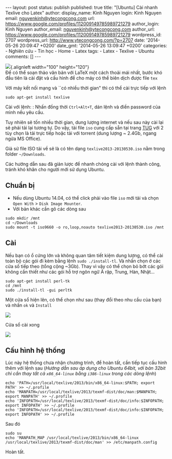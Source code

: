 --- layout: post status: publish published: true title: "\[Ubuntu\] Cài
nhanh Texlive cho Latex" author: display\_name: Kinh Nguyen login: Kinh
Nguyen email: nguyenkinh@ytecongcong.com url:
https://www.google.com/profiles/112009149785989721279 author\_login:
Kinh Nguyen author\_email: nguyenkinh@ytecongcong.com author\_url:
https://www.google.com/profiles/112009149785989721279 wordpress\_id:
2707 wordpress\_url: http://www.ytecongcong.com/?p=2707 date:
'2014-05-26 20:09:47 +0200' date\_gmt: '2014-05-26 13:09:47 +0200'
categories: - Nghiên cứu - Tin học - Home - Latex tags: - Latex -
Texlive - Ubuntu comments: \[\] ---

![](http://latex-project.org/lib/img/lion.png){.alignleft width="100"
height="120"}\
Để có thể soạn thảo văn bản với LaTeX một cách thoải mái nhất, bước khó
đầu tiên là cài đặt và cấu hình để cho máy có thể biên dịch được file
`tex`

Với máy kết nối mạng và \`\`có nhiều thời gian" thì có thể cài trực tiếp
với lệnh

    sudo apt-get install texlive

Cài với lệnh:
:   Nhấn đồng thời `Ctrl+Alt+T`, dán lệnh và điền password của mình nếu
    yêu cầu.

Tuy nhiên sẽ tốn nhiều thời gian, dung lượng internet và nếu sau này cài
lại sẽ phải tải lại tương tự. Do vậy, tải file `iso` cung cấp sẵn tại
trang [TUG](http://www.tug.org/texlive/acquire-iso.html) với 2 tùy chọn
là tải trực tiếp hoặc tải với torrent (dung lượng \~ 2.4Gb, ngang ngửa
MS Office).

Giả sử file ISO tải về sẽ là có tên dạng `texlive2013-20130530.iso` nằm
trong folder `~/Downloads`.

Các hướng dẫn sau đã giản lược để nhanh chóng cài với lệnh thành công,
tránh khó khăn cho người mới sử dụng Ubuntu.

Chuẩn bị
--------

-   Nếu dùng Ubuntu 14.04, có thể click phải vào file `iso` mới tải và
    chọn `Open With` &gt; `Disk Image Mounter`.
-   Với bản khác cần gõ các dòng sau

<!-- -->

    sudo mkdir /mnt
    cd ~/Downloads
    sudo mount -t iso9660 -o ro,loop,noauto texlive2013-20130530.iso /mnt

Cài
---

Nếu bạn có ổ cứng lớn và không quan tâm tiết kiệm dung lượng, có thể cài
toàn bộ các gói đi kèm bằng lệnh `sudo ./install-tl`. Và nhấn chọn ở các
cửa số tiếp theo (tổng cộng \~3Gb). Thay vì vậy có thể chọn bỏ bớt các
gói không cần thiết như các gói hỗ trợ ngôn ngữ Ả rập, Trung, Hàn,
Nhật...

    sudo apt-get install perl-tk
    cd /mnt
    sudo ./install-tl -gui perltk

Một cửa sổ hiện lên, có thể chọn như sau (thay đổi theo nhu cầu của bạn)
và nhấn `ok` và `Install`

![](https://dl.dropboxusercontent.com/u/29949485/Screenshot%20from%202014-05-261.png)

Cửa sổ cài xong

![](https://dl.dropboxusercontent.com/u/29949485/Screenshot%20from%202014-05-26-12.png)

Cấu hình hệ thống
-----------------

Lúc này hệ thống chưa nhận chương trình, để hoàn tất, cần tiếp tục cấu
hình thêm với lệnh sau (*Hướng dẫn sau áp dụng cho Ubuntu 64bit, với bản
32bit chỉ cần thay tất cả `x86_64-linux` bằng `i386-linux` trong các
dòng lệnh*)

    echo 'PATH=/usr/local/texlive/2013/bin/x86_64-linux:$PATH; export PATH' >> ~/.profile
    echo 'MANPATH=/usr/local/texlive/2013/texmf-dist/doc/man:$MANPATH; export MANPATH' >> ~/.profile
    echo 'INFOPATH=/usr/local/texlive/2013/texmf-dist/doc/info:$INFOPATH; export INFOPATH' >> ~/.profile
    echo 'INFOPATH=/usr/local/texlive/2013/texmf-dist/doc/info:$INFOPATH; export INFOPATH' >> ~/.profile

Sau đó

    sudo su
    echo 'MANPATH_MAP /usr/local/texlive/2013/bin/x86_64-linux /usr/local/texlive/2013/texmf-dist/doc/man' >> /etc/manpath.config

Hoàn tất.
